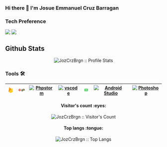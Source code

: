 ### Hi there 👋 I'm Josue Emmanuel Cruz Barragan


### Tech Preference

<img src="https://img.shields.io/badge/-Python-3C873A?style=flat&logo=Python&logoColor=white">
<img src="http://img.shields.io/badge/-Kotlin-000000?style=flat&logo=kotlin&logoColor=FFFFFF">



## Github Stats

<p align="center"><img src="https://github-readme-stats.vercel.app/api?username=JozCrzBrgn&show_icons=true&title_color=fff&icon_color=79ff97&text_color=9f9f9f&bg_color=151515" alt="JozCrzBrgn :: Profile Stats" /></p>


### Tools 🛠️

 [<img src="https://raw.githubusercontent.com/github/explore/80688e429a7d4ef2fca1e82350fe8e3517d3494d/topics/firebase/firebase.png" alt="firebase" width="24">](https://firebase.google.com/) | [<img src="https://raw.githubusercontent.com/github/explore/80688e429a7d4ef2fca1e82350fe8e3517d3494d/topics/git/git.png" alt="Git" width="24">](https://git-scm.com/) |  [<img src="https://logonoid.com/images/phpstorm-logo.png" alt="Phpstorm" width="24">](https://www.jetbrains.com/phpstorm/) | [<img src="https://upload.wikimedia.org/wikipedia/commons/thumb/2/2d/Visual_Studio_Code_1.18_icon.svg/1200px-Visual_Studio_Code_1.18_icon.svg.png" alt="vscode" width="24">](https://code.visualstudio.com/) |  [<img src="https://raw.githubusercontent.com/github/explore/80688e429a7d4ef2fca1e82350fe8e3517d3494d/topics/qt/qt.png" alt="QtDesigner" width="24">](https://www.qt.io/) | [<img src="https://logonoid.com/images/thumbs/android-studio-logo.png" alt="Android Studio" width="24">](https://developer.android.com/studio/) | [<img src="https://logonoid.com/images/thumbs/photoshop-logo.png" alt="Photoshop" width="24">](https://www.adobe.com/products/photoshop.html)
|---|---|---|---|---|---|---|


<h4 align="center">Visitor's count :eyes:</h4>

<p align="center"><img src="https://profile-counter.glitch.me/{JozCrzBrgn}/count.svg" alt="JozCrzBrgn :: Visitor's Count" /></p>

<h4 align="center">Top langs :tongue:</h4>

<p align="center"><img src="https://github-readme-stats.vercel.app/api/top-langs/?username=JozCrzBrgn&langs_count=10&theme=tokyonight&layout=compact" alt="JozCrzBrgn :: Top Langs" /></p>






